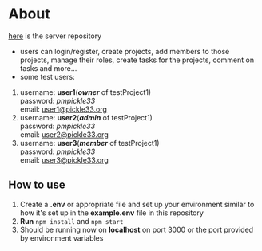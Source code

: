 # About
[here](https://github.com/DynamiteBob17/Project-Management-Server) is the server repository  
- users can login/register, create projects, add members to those projects, manage their roles, create tasks for the projects, comment on tasks and more...
- some test users:  
1. username: **user1**(***owner*** of testProject1)  
   password: *pmpickle33*  
   email: user1@pickle33.org   
2. username: **user2**(***admin*** of testProject1)  
   password: *pmpickle33*  
   email: user2@pickle33.org    
3. username: **user3**(***member*** of testProject1)  
   password: *pmpickle33*  
   email: user3@pickle33.org

## How to use
1. Create a **.env** or appropriate file and set up your environment similar to how it's set up in the **example.env** file in this repository
2. **Run** `npm install` and `npm start`
3. Should be running now on **localhost** on port 3000 or the port provided by environment variables
